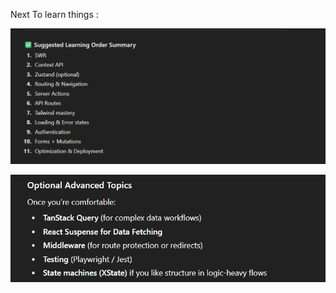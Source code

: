 Next To learn things :

![alt text](myScreenshots/01-image.png)

![alt text](myScreenshots/02-image.png)